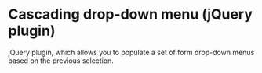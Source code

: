 # Cascading drop-down menu (jQuery plugin)

jQuery plugin, which allows you to populate a set of form drop-down menus based on the previous selection.